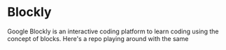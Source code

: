 # Blockly
Google Blockly is an interactive coding platform to learn coding using the concept of blocks.
Here's a repo playing around with the same
